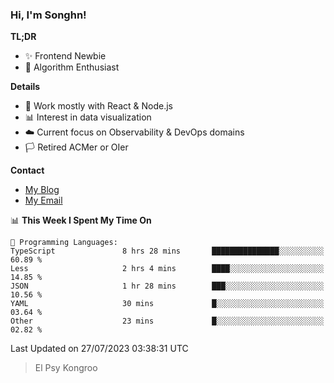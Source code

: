 ### Hi, I'm Songhn!

**TL;DR**

- ✨ Frontend Newbie
- 🎈 Algorithm Enthusiast

**Details**

- 🎯 Work mostly with React & Node.js
- 📊 Interest in data visualization
- ☁️ Current focus on Observability & DevOps domains
- 🏳️ Retired ACMer or OIer

**Contact**
- [My Blog](https://blog.songhn.com)
- [My Email](mailto:songhn233@gmail.com)

<!--START_SECTION:waka-->
📊 **This Week I Spent My Time On** 

```text
💬 Programming Languages: 
TypeScript               8 hrs 28 mins       ███████████████░░░░░░░░░░   60.89 % 
Less                     2 hrs 4 mins        ████░░░░░░░░░░░░░░░░░░░░░   14.85 % 
JSON                     1 hr 28 mins        ███░░░░░░░░░░░░░░░░░░░░░░   10.56 % 
YAML                     30 mins             █░░░░░░░░░░░░░░░░░░░░░░░░   03.64 % 
Other                    23 mins             █░░░░░░░░░░░░░░░░░░░░░░░░   02.82 % 
```


 Last Updated on 27/07/2023 03:38:31 UTC
<!--END_SECTION:waka-->

> El Psy Kongroo
